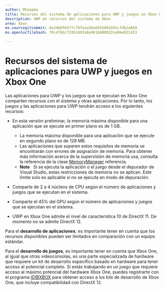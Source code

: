 ```yaml
---
author: Mtoepke
title: Recursos del sistema de aplicaciones para UWP y juegos en Xbox One
description: UWP en recursos del sistema de Xbox
area: Xbox
ms.sourcegitcommit: 6a34b0f657fc787eaa3be691b69a591cfdb2a669
ms.openlocfilehash: 79c47bbcf33b1493a8a961b800932ce6be021453

---
```


# Recursos del sistema de aplicaciones para UWP y juegos en Xbox One

Las aplicaciones para UWP y los juegos que se ejecutan en Xbox One comparten recursos con el sistema y otras aplicaciones. Por lo tanto, los juegos y las aplicaciones para UWP tendrán acceso a los siguientes recursos:

* En esta versión preliminar, la memoria máxima disponible para una aplicación que se ejecute en primer plano es de 1 GB.
    * La memoria máxima disponible para una aplicación que se ejecute en segundo plano es de 128 MB.
    * Las aplicaciones que superen estos requisitos de memoria se encontrarán con errores de asignación de memoria. Para obtener más información acerca de la supervisión de memoria usa, consulta la referencia de la clase [MemoryManager](https://msdn.microsoft.com/en-us/library/windows/apps/windows.system.memorymanager.aspx) referencia.
    * **Note**
            &nbsp;&nbsp;Si se ejecuta la aplicación o el juego desde el depurador de Visual Studio, estas restricciones de memoria no se aplican. Este límite solo es aplicable si no se ejecuta en modo de depuración.

* Comparte de 2 a 4 núcleos de CPU según el número de aplicaciones y juegos que se ejecutan en el sistema.

* Comparte el 45% del GPU según el número de aplicaciones y juegos que se ejecutan en el sistema.

* UWP en Xbox One admite el nivel de característica 10 de DirectX 11. De momento no se admite DirectX 12. 

Para el **desarrollo de aplicaciones**, es importante tener en cuenta que los recursos disponibles pueden ser limitados en comparación con un equipo estándar.

Para el **desarrollo de juegos**, es importante tener en cuenta que Xbox One, al igual que otras videoconsolas, es una parte especializada de hardware que requiere un kit de desarrollo específico basado en hardware para tener acceso al potencial completo. Si estás trabajando en un juego que requiere acceso al máximo potencial del hardware Xbox One, puedes registrarte con el programa [ID@XBOX](http://www.xbox.com/en-us/Developers/id) para obtener acceso a los kits de desarrollo de Xbox One, que incluye compatibilidad con DirectX 12.



<!--HONumber=Jun16_HO4-->


